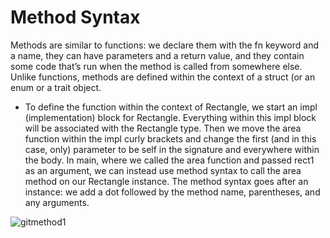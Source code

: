 # Method Syntax
Methods are similar to functions: we declare them with the fn keyword and a name, they
can have parameters and a return value, and they contain some code that’s run when the
method is called from somewhere else. Unlike functions, methods are defined within the 
context of a struct (or an enum or a trait object.

* To define the function within the context of Rectangle, we start an impl (implementation) 
block for Rectangle. Everything within this impl block will be associated with the 
Rectangle type. Then we move the area function within the impl curly brackets and 
change the first (and in this case, only) parameter to be self in the signature and 
everywhere within the body. In main, where we called the area function and passed 
rect1 as an argument, we can instead use method syntax to call the area method on our 
Rectangle instance. The method syntax goes after an instance: we add a dot followed by
the method name, parentheses, and any arguments.

![gitmethod1](https://github.com/Emmyy882/Rustlang/assets/110739304/d0162baf-244c-4bda-91fb-7b861314c34e)

